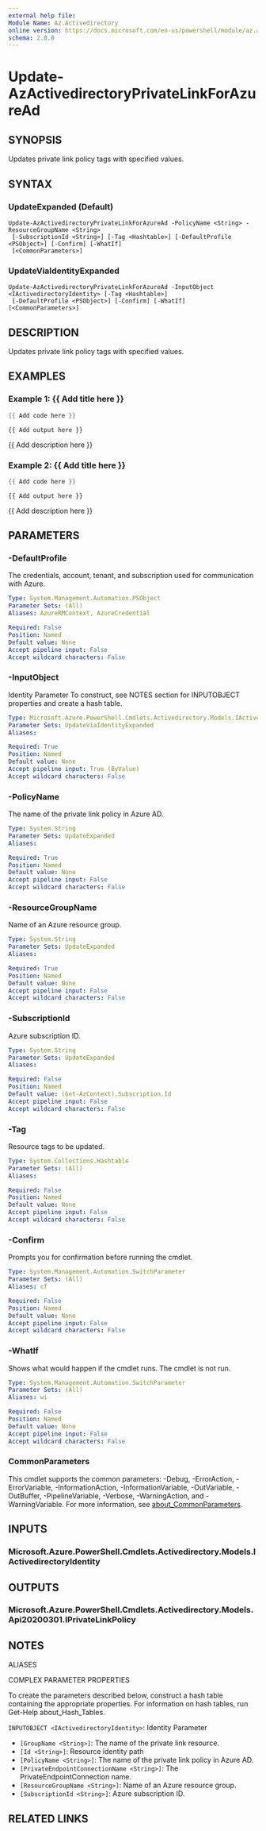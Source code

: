 ```yaml
---
external help file:
Module Name: Az.Activedirectory
online version: https://docs.microsoft.com/en-us/powershell/module/az.activedirectory/update-azactivedirectoryprivatelinkforazuread
schema: 2.0.0
---
```


# Update-AzActivedirectoryPrivateLinkForAzureAd

## SYNOPSIS
Updates private link policy tags with specified values.

## SYNTAX

### UpdateExpanded (Default)
```
Update-AzActivedirectoryPrivateLinkForAzureAd -PolicyName <String> -ResourceGroupName <String>
 [-SubscriptionId <String>] [-Tag <Hashtable>] [-DefaultProfile <PSObject>] [-Confirm] [-WhatIf]
 [<CommonParameters>]
```

### UpdateViaIdentityExpanded
```
Update-AzActivedirectoryPrivateLinkForAzureAd -InputObject <IActivedirectoryIdentity> [-Tag <Hashtable>]
 [-DefaultProfile <PSObject>] [-Confirm] [-WhatIf] [<CommonParameters>]
```

## DESCRIPTION
Updates private link policy tags with specified values.

## EXAMPLES

### Example 1: {{ Add title here }}
```powershell
{{ Add code here }}
```

```output
{{ Add output here }}
```

{{ Add description here }}

### Example 2: {{ Add title here }}
```powershell
{{ Add code here }}
```

```output
{{ Add output here }}
```

{{ Add description here }}

## PARAMETERS

### -DefaultProfile
The credentials, account, tenant, and subscription used for communication with Azure.

```yaml
Type: System.Management.Automation.PSObject
Parameter Sets: (All)
Aliases: AzureRMContext, AzureCredential

Required: False
Position: Named
Default value: None
Accept pipeline input: False
Accept wildcard characters: False
```

### -InputObject
Identity Parameter
To construct, see NOTES section for INPUTOBJECT properties and create a hash table.

```yaml
Type: Microsoft.Azure.PowerShell.Cmdlets.Activedirectory.Models.IActivedirectoryIdentity
Parameter Sets: UpdateViaIdentityExpanded
Aliases:

Required: True
Position: Named
Default value: None
Accept pipeline input: True (ByValue)
Accept wildcard characters: False
```

### -PolicyName
The name of the private link policy in Azure AD.

```yaml
Type: System.String
Parameter Sets: UpdateExpanded
Aliases:

Required: True
Position: Named
Default value: None
Accept pipeline input: False
Accept wildcard characters: False
```

### -ResourceGroupName
Name of an Azure resource group.

```yaml
Type: System.String
Parameter Sets: UpdateExpanded
Aliases:

Required: True
Position: Named
Default value: None
Accept pipeline input: False
Accept wildcard characters: False
```

### -SubscriptionId
Azure subscription ID.

```yaml
Type: System.String
Parameter Sets: UpdateExpanded
Aliases:

Required: False
Position: Named
Default value: (Get-AzContext).Subscription.Id
Accept pipeline input: False
Accept wildcard characters: False
```

### -Tag
Resource tags to be updated.

```yaml
Type: System.Collections.Hashtable
Parameter Sets: (All)
Aliases:

Required: False
Position: Named
Default value: None
Accept pipeline input: False
Accept wildcard characters: False
```

### -Confirm
Prompts you for confirmation before running the cmdlet.

```yaml
Type: System.Management.Automation.SwitchParameter
Parameter Sets: (All)
Aliases: cf

Required: False
Position: Named
Default value: None
Accept pipeline input: False
Accept wildcard characters: False
```

### -WhatIf
Shows what would happen if the cmdlet runs.
The cmdlet is not run.

```yaml
Type: System.Management.Automation.SwitchParameter
Parameter Sets: (All)
Aliases: wi

Required: False
Position: Named
Default value: None
Accept pipeline input: False
Accept wildcard characters: False
```

### CommonParameters
This cmdlet supports the common parameters: -Debug, -ErrorAction, -ErrorVariable, -InformationAction, -InformationVariable, -OutVariable, -OutBuffer, -PipelineVariable, -Verbose, -WarningAction, and -WarningVariable. For more information, see [about_CommonParameters](http://go.microsoft.com/fwlink/?LinkID=113216).

## INPUTS

### Microsoft.Azure.PowerShell.Cmdlets.Activedirectory.Models.IActivedirectoryIdentity

## OUTPUTS

### Microsoft.Azure.PowerShell.Cmdlets.Activedirectory.Models.Api20200301.IPrivateLinkPolicy

## NOTES

ALIASES

COMPLEX PARAMETER PROPERTIES

To create the parameters described below, construct a hash table containing the appropriate properties. For information on hash tables, run Get-Help about_Hash_Tables.


`INPUTOBJECT <IActivedirectoryIdentity>`: Identity Parameter
  - `[GroupName <String>]`: The name of the private link resource.
  - `[Id <String>]`: Resource identity path
  - `[PolicyName <String>]`: The name of the private link policy in Azure AD.
  - `[PrivateEndpointConnectionName <String>]`: The PrivateEndpointConnection name.
  - `[ResourceGroupName <String>]`: Name of an Azure resource group.
  - `[SubscriptionId <String>]`: Azure subscription ID.

## RELATED LINKS

